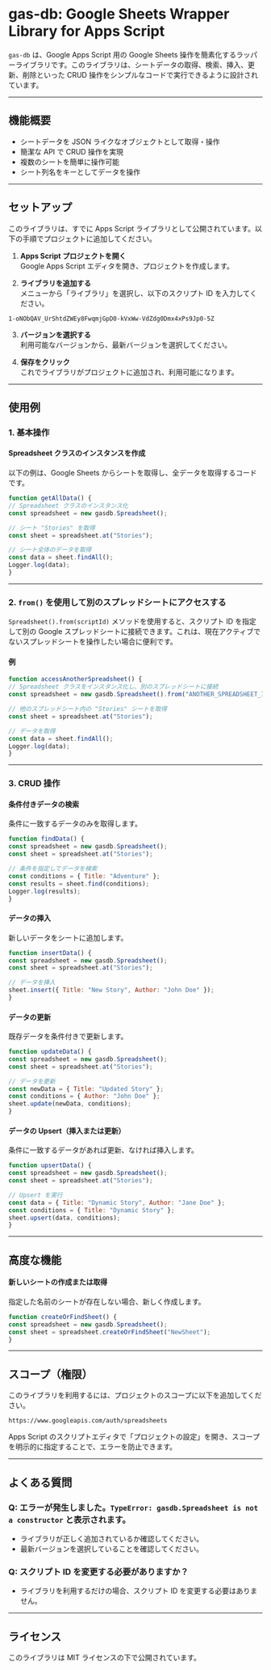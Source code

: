 # gas-db: Google Sheets Wrapper Library for Apps Script

`gas-db` は、Google Apps Script 用の Google Sheets 操作を簡素化するラッパーライブラリです。このライブラリは、シートデータの取得、検索、挿入、更新、削除といった CRUD 操作をシンプルなコードで実行できるように設計されています。

---

## 機能概要

- シートデータを JSON ライクなオブジェクトとして取得・操作
- 簡潔な API で CRUD 操作を実現
- 複数のシートを簡単に操作可能
- シート列名をキーとしてデータを操作

---

## セットアップ

このライブラリは、すでに Apps Script ライブラリとして公開されています。以下の手順でプロジェクトに追加してください。

1. **Apps Script プロジェクトを開く**  
   Google Apps Script エディタを開き、プロジェクトを作成します。

2. **ライブラリを追加する**  
   メニューから「ライブラリ」を選択し、以下のスクリプト ID を入力してください。  

```
1-oNObQAV_UrShtdZWEy8FwqmjGpD0-kVxWw-VdZdg0Dmx4xPs9Jp0-5Z
```


3. **バージョンを選択する**  
利用可能なバージョンから、最新バージョンを選択してください。

4. **保存をクリック**  
これでライブラリがプロジェクトに追加され、利用可能になります。

---

## 使用例

### 1. 基本操作

#### Spreadsheet クラスのインスタンスを作成
以下の例は、Google Sheets からシートを取得し、全データを取得するコードです。

```javascript
function getAllData() {
// Spreadsheet クラスのインスタンス化
const spreadsheet = new gasdb.Spreadsheet();

// シート "Stories" を取得
const sheet = spreadsheet.at("Stories");

// シート全体のデータを取得
const data = sheet.findAll();
Logger.log(data);
}
```

---

### 2. `from()` を使用して別のスプレッドシートにアクセスする

`Spreadsheet().from(scriptId)` メソッドを使用すると、スクリプト ID を指定して別の Google スプレッドシートに接続できます。これは、現在アクティブでないスプレッドシートを操作したい場合に便利です。

#### 例

```javascript
function accessAnotherSpreadsheet() {
// Spreadsheet クラスをインスタンス化し、別のスプレッドシートに接続
const spreadsheet = new gasdb.Spreadsheet().from("ANOTHER_SPREADSHEET_ID");

// 他のスプレッドシート内の "Stories" シートを取得
const sheet = spreadsheet.at("Stories");

// データを取得
const data = sheet.findAll();
Logger.log(data);
}
```

---

### 3. CRUD 操作

#### 条件付きデータの検索
条件に一致するデータのみを取得します。

```javascript
function findData() {
const spreadsheet = new gasdb.Spreadsheet();
const sheet = spreadsheet.at("Stories");

// 条件を指定してデータを検索
const conditions = { Title: "Adventure" };
const results = sheet.find(conditions);
Logger.log(results);
}
```

#### データの挿入
新しいデータをシートに追加します。

```javascript
function insertData() {
const spreadsheet = new gasdb.Spreadsheet();
const sheet = spreadsheet.at("Stories");

// データを挿入
sheet.insert({ Title: "New Story", Author: "John Doe" });
}
```

#### データの更新
既存データを条件付きで更新します。

```javascript
function updateData() {
const spreadsheet = new gasdb.Spreadsheet();
const sheet = spreadsheet.at("Stories");

// データを更新
const newData = { Title: "Updated Story" };
const conditions = { Author: "John Doe" };
sheet.update(newData, conditions);
}
```

#### データの Upsert（挿入または更新）
条件に一致するデータがあれば更新、なければ挿入します。

```javascript
function upsertData() {
const spreadsheet = new gasdb.Spreadsheet();
const sheet = spreadsheet.at("Stories");

// Upsert を実行
const data = { Title: "Dynamic Story", Author: "Jane Doe" };
const conditions = { Title: "Dynamic Story" };
sheet.upsert(data, conditions);
}
```

---

## 高度な機能

#### 新しいシートの作成または取得
指定した名前のシートが存在しない場合、新しく作成します。

```javascript
function createOrFindSheet() {
const spreadsheet = new gasdb.Spreadsheet();
const sheet = spreadsheet.createOrFindSheet("NewSheet");
}
```

---

## スコープ（権限）
このライブラリを利用するには、プロジェクトのスコープに以下を追加してください。

```
https://www.googleapis.com/auth/spreadsheets
```


Apps Script のスクリプトエディタで「プロジェクトの設定」を開き、スコープを明示的に指定することで、エラーを防止できます。

---

## よくある質問

### Q: エラーが発生しました。`TypeError: gasdb.Spreadsheet is not a constructor` と表示されます。
- ライブラリが正しく追加されているか確認してください。
- 最新バージョンを選択していることを確認してください。

### Q: スクリプト ID を変更する必要がありますか？
- ライブラリを利用するだけの場合、スクリプト ID を変更する必要はありません。

---

## ライセンス
このライブラリは MIT ライセンスの下で公開されています。
